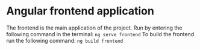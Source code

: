 # Angular frontend application

The frontend is the main application of the project.
Run by entering the following command in the terminal:
`ng serve frontend`
To build the frontend run the following command:
`ng build frontend`
